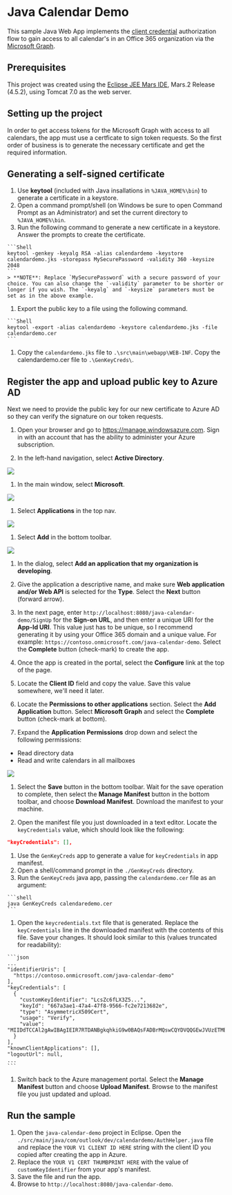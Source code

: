 # Java Calendar Demo

This sample Java Web App implements the [client credential](https://msdn.microsoft.com/en-us/library/azure/dn645543.aspx) authorization flow to gain access to all calendar's in an Office 365 organization via the [Microsoft Graph](http://graph.microsoft.io).

## Prerequisites

This project was created using the [Eclipse JEE Mars IDE](http://www.eclipse.org/), Mars.2 Release (4.5.2), using Tomcat 7.0 as the web server.

## Setting up the project

In order to get access tokens for the Microsoft Graph with access to all calendars, the app must use a certficate to sign token requests. So the first order of business is to generate the necessary certificate and get the required information.

## Generating a self-signed certificate

1. Use **keytool** (included with Java insallations in `%JAVA_HOME%\bin`) to generate a certificate in a keystore.
  1. Open a command prompt/shell (on Windows be sure to open Command Prompt as an Administrator) and set the current directory to `%JAVA_HOME%\bin`.
  1. Run the following command to generate a new certificate in a keystore. Answer the prompts to create the certificate.
    
    ```Shell
    keytool -genkey -keyalg RSA -alias calendardemo -keystore calendardemo.jks -storepass MySecurePassword -validity 360 -keysize 2048
    ```
    > **NOTE**: Replace `MySecurePassword` with a secure password of your choice. You can also change the `-validity` parameter to be shorter or longer if you wish. The `-keyalg` and `-keysize` parameters must be set as in the above example.
    
  1. Export the public key to a file using the following command.
  
    ```Shell
    keytool -export -alias calendardemo -keystore calendardemo.jks -file calendardemo.cer
    ```
    
  1. Copy the `calendardemo.jks` file to `.\src\main\webapp\WEB-INF`. Copy the calendardemo.cer file to `.\GenKeyCreds\`.
  
## Register the app and upload public key to Azure AD

Next we need to provide the public key for our new certificate to Azure AD so they can verify the signature on our token requests.

1. Open your browser and go to https://manage.windowsazure.com. Sign in with an account that has the ability to administer your Azure subscription.

1. In the left-hand navigation, select **Active Directory**.

  ![](.\images\azure-portal-ad.PNG)
  
1. In the main window, select **Microsoft**.

  ![](.\images\azure-portal-msft.PNG)
  
1. Select **Applications** in the top nav.

  ![](.\images\azure-portal-apps.PNG)
  
1. Select **Add** in the bottom toolbar.

  ![](.\images\azure-portal-add-app.PNG)
  
1. In the dialog, select **Add an application that my organization is developing**.

1. Give the application a descriptive name, and make sure **Web application and/or Web API** is selected for the **Type**. Select the **Next** button (forward arrow).

1. In the next page, enter `http://localhost:8080/java-calendar-demo/SignUp` for the **Sign-on URL**, and then enter a unique URI for the **App-Id URI**. This value just has to be unique, so I recommend generating it by using your Office 365 domain and a unique value. For example: `https://contoso.onmicrosoft.com/java-calendar-demo`. Select the **Complete** button (check-mark) to create the app.

1. Once the app is created in the portal, select the **Configure** link at the top of the page.

1. Locate the **Client ID** field and copy the value. Save this value somewhere, we'll need it later.

1. Locate the **Permissions to other applications** section. Select the **Add Application** button. Select **Microsoft Graph** and select the **Complete** button (check-mark at bottom).

1. Expand the **Application Permissions** drop down and select the following permissions:
  - Read directory data
  - Read and write calendars in all mailboxes
  
  ![](.\images\azure-portal-permissions.PNG)
  
1. Select the **Save** button in the bottom toolbar. Wait for the save operation to complete, then select the **Manage Manifest** button in the bottom toolbar, and choose **Download Manifest**. Download the manifest to your machine.

1. Open the manifest file you just downloaded in a text editor. Locate the `keyCredentials` value, which should look like the following:

  ```json
  "keyCredentials": [],
  ```
  
1. Use the `GenKeyCreds` app to generate a value for `keyCredentials` in app manifest.
  1. Open a shell/command prompt in the `./GenKeyCreds` directory.
  1. Run the `GenKeyCreds` java app, passing the `calendardemo.cer` file as an argument:
    
    ```shell
    java GenKeyCreds calendaredemo.cer
    ```
    
  1. Open the `keycredentials.txt` file that is generated. Replace the `keyCredentials` line in the downloaded manifest with the contents of this file. Save your changes. It should look similar to this (values truncated for readability):
  
    ```json
    ...
    "identifierUris": [
      "https://contoso.onmicrosoft.com/java-calendar-demo"
    ],
    "keyCredentials": [
      {
        "customKeyIdentifier": "LcsZc6fLX3Z5...",
        "keyId": "667a3ae1-47a4-47f8-9566-fc2e7213682e",
        "type": "AsymmetricX509Cert",
        "usage": "Verify",
        "value": "MIIDdTCCAl2gAwIBAgIEIR7RTDANBgkqhkiG9w0BAQsFADBrMQswCQYDVQQGEwJVUzETMBEGA1UECBMKV2FzaGluZ3RvbjERMA8GA1UEBxMIQmVsbGV2dWUxEDAOBgNVBAoTB0NvbnRvc28xDTALBgNVBAsTBENvcnAxEzARBgNVBAMTClNhcmEgRGF2aXMwHhcNMTYwNDA4MTQzMTAzWhcNMTcwNDAzMTQzMTAzWjBrMQswCQYDVQQGEwJVUzETMBEGA1UECBMKV2FzaGluZ3RvbjERMA8GA1UEBxMIQmVsbGV2dWUxEDAOBgNVBAoTB0NvbnRvc28xDTALBgNVBAsTBENvcnAxEzARBgNVBAMTClNhcmEgRGF2aXMwggEiMA0GCSqGSIb3DQEBAQUAA4IBDwAwgg..."
      }
    ],
    "knownClientApplications": [],
    "logoutUrl": null,
    ...
    ```
  
  1. Switch back to the Azure management portal. Select the **Manage Manifest** button and choose **Upload Manifest**. Browse to the manifest file you just updated and upload.
  
## Run the sample

1. Open the `java-calendar-demo` project in Eclipse. Open the `./src/main/java/com/outlook/dev/calendardemo/AuthHelper.java` file and replace the `YOUR V1 CLIENT ID HERE` string with the client ID you copied after creating the app in Azure.
1. Replace the `YOUR V1 CERT THUMBPRINT HERE` with the value of `customKeyIdentifier` from your app's manifest.
1. Save the file and run the app.
1. Browse to `http://localhost:8080/java-calendar-demo`.